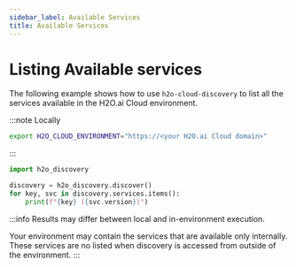 ```yaml
---
sidebar_label: Available Services
title: Available Services
---
```


# Listing Available services

The following example shows how to use `h2o-cloud-discovery` to list all the services
available in the H2O.ai Cloud environment.


:::note Locally
```sh
export H2O_CLOUD_ENVIRONMENT="https://<your H2O.ai Cloud domain>"
```
:::

```python
import h2o_discovery

discovery = h2o_discovery.discover()
for key, svc in discovery.services.items():
    print(f"{key} ({svc.version})")
```

:::info Results may differ between local and in-environment execution.

Your environment may contain the services that are available only internally.
These services are no listed when discovery is accessed from outside of the
environment.
:::
